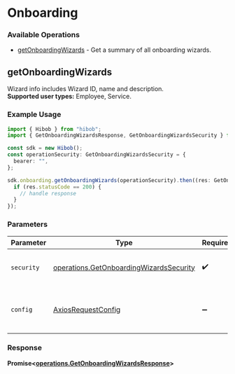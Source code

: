 # Onboarding

### Available Operations

* [getOnboardingWizards](#getonboardingwizards) - Get a summary of all onboarding wizards.

## getOnboardingWizards

Wizard info includes Wizard ID, name and description.<br /><b>Supported user types:</b> Employee, Service.

### Example Usage

```typescript
import { Hibob } from "hibob";
import { GetOnboardingWizardsResponse, GetOnboardingWizardsSecurity } from "hibob/dist/sdk/models/operations";

const sdk = new Hibob();
const operationSecurity: GetOnboardingWizardsSecurity = {
  bearer: "",
};

sdk.onboarding.getOnboardingWizards(operationSecurity).then((res: GetOnboardingWizardsResponse) => {
  if (res.statusCode == 200) {
    // handle response
  }
});
```

### Parameters

| Parameter                                                                                          | Type                                                                                               | Required                                                                                           | Description                                                                                        |
| -------------------------------------------------------------------------------------------------- | -------------------------------------------------------------------------------------------------- | -------------------------------------------------------------------------------------------------- | -------------------------------------------------------------------------------------------------- |
| `security`                                                                                         | [operations.GetOnboardingWizardsSecurity](../../models/operations/getonboardingwizardssecurity.md) | :heavy_check_mark:                                                                                 | The security requirements to use for the request.                                                  |
| `config`                                                                                           | [AxiosRequestConfig](https://axios-http.com/docs/req_config)                                       | :heavy_minus_sign:                                                                                 | Available config options for making requests.                                                      |


### Response

**Promise<[operations.GetOnboardingWizardsResponse](../../models/operations/getonboardingwizardsresponse.md)>**

